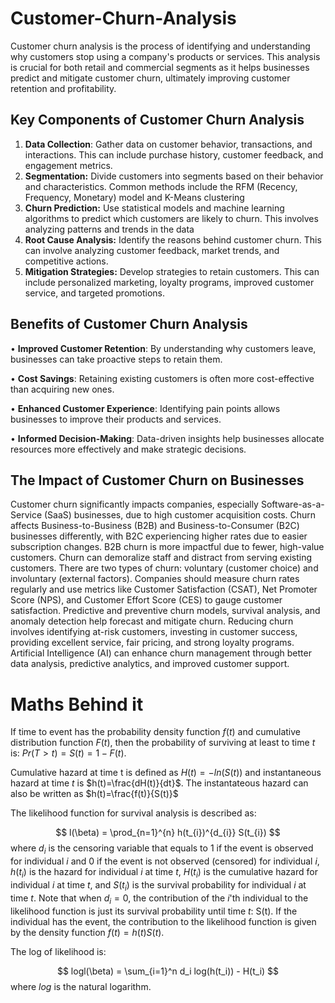 # **Customer-Churn-Analysis**

Customer churn analysis is the process of identifying and understanding why customers stop using a company's products or services. This analysis is crucial for both retail and commercial segments as it helps businesses predict and mitigate customer churn, ultimately improving customer retention and profitability.

## **Key Components of Customer Churn Analysis**
1.	**Data Collection**: Gather data on customer behavior, transactions, and interactions. This can include purchase history, customer feedback, and engagement metrics.
2.	**Segmentation:** Divide customers into segments based on their behavior and characteristics. Common methods include the RFM (Recency, Frequency, Monetary) model and K-Means clustering
3.	**Churn Prediction:** Use statistical models and machine learning algorithms to predict which customers are likely to churn. This involves analyzing patterns and trends in the data
4.	**Root Cause Analysis:** Identify the reasons behind customer churn. This can involve analyzing customer feedback, market trends, and competitive actions.
5.	**Mitigation Strategies:** Develop strategies to retain customers. This can include personalized marketing, loyalty programs, improved customer service, and targeted promotions.

## **Benefits of Customer Churn Analysis**

•	**Improved Customer Retention**: By understanding why customers leave, businesses can take proactive steps to retain them.

•	**Cost Savings**: Retaining existing customers is often more cost-effective than acquiring new ones.

•	**Enhanced Customer Experience**: Identifying pain points allows businesses to improve their products and services.

•	**Informed Decision-Making**: Data-driven insights help businesses allocate resources more effectively and make strategic decisions.

## **The Impact of Customer Churn on Businesses**
Customer churn significantly impacts companies, especially Software-as-a-Service (SaaS) businesses, due to high customer acquisition costs. Churn affects Business-to-Business (B2B) and Business-to-Consumer (B2C) businesses differently, with B2C experiencing higher rates due to easier subscription changes. B2B churn is more impactful due to fewer, high-value customers. Churn can demoralize staff and distract from serving existing customers. There are two types of churn: voluntary (customer choice) and involuntary (external factors). Companies should measure churn rates regularly and use metrics like Customer Satisfaction (CSAT), Net Promoter Score (NPS), and Customer Effort Score (CES) to gauge customer satisfaction. Predictive and preventive churn models, survival analysis, and anomaly detection help forecast and mitigate churn. Reducing churn involves identifying at-risk customers, investing in customer success, providing excellent service, fair pricing, and strong loyalty programs. Artificial Intelligence (AI) can enhance churn management through better data analysis, predictive analytics, and improved customer support.

# **Maths Behind it**

If time to event has the probability density function $f(t)$ and cumulative distribution function $F(t)$, then the probability of surviving at least to time $t$ is: $Pr(T>t)=S(t)=1-F(t)$. 

Cumulative hazard at time t is defined as $H(t)=-ln(S(t))$ and instantaneous hazard at time $t$ is $h(t)=\frac{dH(t)}{dt}$. The instantateous hazard can also be written as $h(t)=\frac{f(t)}{S(t)}$

The likelihood function for survival analysis is described as:

$$ l(\beta) = \prod_{n=1}^{n} h(t_{i})^{d_{i}} S(t_{i}) $$
where $d_i$ is the censoring variable that equals to 1 if the event is observed for individual $i$ and 0 if the event is not observed (censored) for individual $i$, $h(t_i)$ is the hazard for individual $i$ at time $t$, $H(t_i)$ is the cumulative hazard for individual $i$ at time $t$, and $S(t_i)$ is the survival probability for individual $i$ at time $t$. Note that when $d_i=0$, the contribution of the $i$'th individual to the likelihood function is just its survival probability until time $t$: S(t). If the individual has the event, the contribution to the likelihood function is given by the density function $f(t)=h(t)S(t)$.

The log of likelihood is:

$$ logl(\beta) = \sum_{i=1}^n d_i log(h(t_i)) - H(t_i) $$
where $log$ is the natural logarithm.
